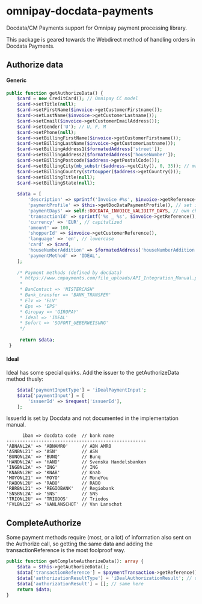 # omnipay-docdata-payments
Docdata/CM Payments support for Omnipay payment processing library.

This package is geared towards the Webdirect method of handling orders in Docdata Payments.


## Authorize data
#### Generic
```php
public function getAuthorizeData() {
    $card = new CreditCard(); // Omnipay CC model
    $card->setTitle(null);
    $card->setFirstName($invoice->getCustomerFirstname());
    $card->setLastName($invoice->getCustomerLastname());
    $card->setEmail($invoice->getCustomerEmailAddress());
    $card->setGender('U'); // U, F, M
    $card->setPhone(null);
    $card->setBillingFirstName($invoice->getCustomerFirstname());
    $card->setBillingLastName($invoice->getCustomerLastname());
    $card->setBillingAddress1($formatedAddress['street']);
    $card->setBillingAddress2($formatedAddress['houseNumber']);
    $card->setBillingPostcode($address->getPostalCode());
    $card->setBillingCity(mb_substr($address->getCity(), 0, 35)); // max 35
    $card->setBillingCountry(strtoupper($address->getCountry()));
    $card->setBillingTitle(null);
    $card->setBillingState(null);
    
    $data = [
        'description' => sprintf('Invoice #%s', $invoice->getReference()),
        'paymentProfile' => $this->getDocDataPaymentProfile(), // set in Docdata backoffice
        'paymentDays' => self::DOCDATA_INVOICE_VALIDITY_DAYS, // own choice
        'transactionId' => sprintf('%s _ %s', $invoice->getReference(), Uuid::uuid4()), // shown to customer. Needs to be unique
        'currency' => 'EUR', // capitalized
        'amount' => 100,
        'shopperId' => $invoice->getCustomerReference(),
        'language' => 'en', // lowercase
        'card' => $card,
        'houseNumberAddition' => $formatedAddress['houseNumberAddition'],
        'paymentMethod' => 'IDEAL',
    ];
    
    /* Payment methods (defined by docdata)
     * https://www.cmpayments.com/file_uploads/API_Integration_Manual.pdf #figure 9
     *
     * BanContact => 'MISTERCASH'
     * Bank_transfer => 'BANK_TRANSFER'
     * Elv => 'ELV'
     * Eps => 'EPS'
     * Giropay => 'GIROPAY'
     * Ideal => 'IDEAL'
     * Sofort => 'SOFORT_UEBERWEISUNG'
     */
     
     return $data;
 }
```


#### Ideal
Ideal has some special quirks. Add the issuer to the getAuthorizeData method thusly:
```php
    $data['paymentInputType'] = 'iDealPaymentInput';
    $data['paymentInput'] = [
        'issuerId' => $request['issuerId'],
    ];
```
IssuerId is set by Docdata and not documented in the implementation manual.
```
      iban => docdata code  // bank name
----------------------------------------------------
'ABNANL2A' => 'ABNAMRO'     // ABN AMRO
'ASNBNL21' => 'ASN'         // ASN
'BUNQNL2A' => 'BUNQ'        // Bunq
'HANDNL2A' => 'HAND'        // Svenska Handelsbanken
'INGBNL2A' => 'ING'         // ING
'KNABNL2H' => 'KNAB'        // Knab
'MOYONL21' => 'MOYO'        // MoneYou
'RABONL2U' => 'RABO'        // RABO
'RBRBNL21' => 'REGIOBANK'   // Regiobank
'SNSBNL2A' => 'SNS'         // SNS
'TRIONL2U' => 'TRIODOS'     // Triodos
'FVLBNL22' => 'VANLANSCHOT' // Van Lanschot
```


## CompleteAuthorize
Some payment methods require (most, or a lot) of information also sent on the Authorize call, so getting the same data and adding the transactionReference is the most foolproof way.
```php
public function getCompleteAuthorizeData(): array {
    $data = $this->getAuthorizeData();
    $data['transactionReference'] = $paymentTransaction->getReference();
    $data['authorizationResultType'] = 'iDealAuthorizationResult'; // differs per payment method
    $data['authorizationResult'] = []; // same here
    return $data;
}
```